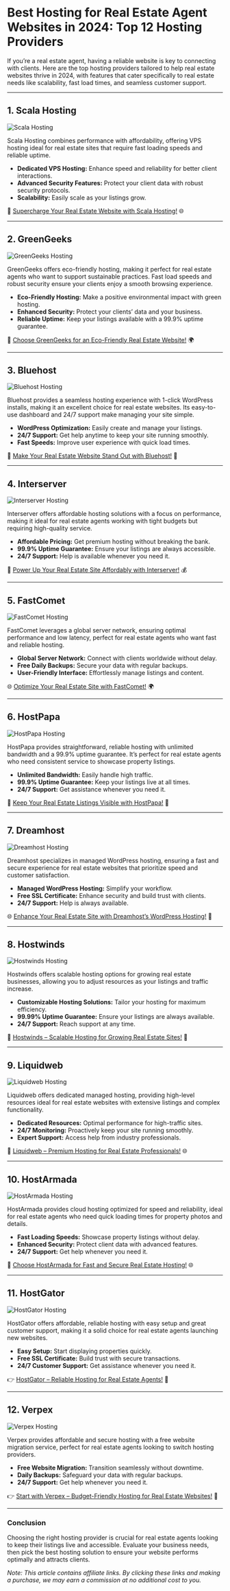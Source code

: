 # Best Hosting for Real Estate Agent Websites in 2024: Top 12 Hosting Providers

If you’re a real estate agent, having a reliable website is key to connecting with clients. Here are the top hosting providers tailored to help real estate websites thrive in 2024, with features that cater specifically to real estate needs like scalability, fast load times, and seamless customer support.

---

## 1. Scala Hosting

![Scala Hosting](https://i.imgur.com/uJ5JIK3.png "Scala Web Hosting")

Scala Hosting combines performance with affordability, offering VPS hosting ideal for real estate sites that require fast loading speeds and reliable uptime. 

- **Dedicated VPS Hosting:** Enhance speed and reliability for better client interactions.
- **Advanced Security Features:** Protect your client data with robust security protocols.
- **Scalability:** Easily scale as your listings grow.

🚀 [Supercharge Your Real Estate Website with Scala Hosting!](https://snipitx.com/scala-jy) 🌐

---

## 2. GreenGeeks

![GreenGeeks Hosting](https://i.imgur.com/eEwuntu.jpg "GreenGeeks Hosting")

GreenGeeks offers eco-friendly hosting, making it perfect for real estate agents who want to support sustainable practices. Fast load speeds and robust security ensure your clients enjoy a smooth browsing experience.

- **Eco-Friendly Hosting:** Make a positive environmental impact with green hosting.
- **Enhanced Security:** Protect your clients’ data and your business.
- **Reliable Uptime:** Keep your listings available with a 99.9% uptime guarantee.

🌿 [Choose GreenGeeks for an Eco-Friendly Real Estate Website!](https://snipitx.com/greengeeks-jy) 🌍

---

## 3. Bluehost

![Bluehost Hosting](https://i.imgur.com/PasFF9E.jpeg "Bluehost Hosting")

Bluehost provides a seamless hosting experience with 1-click WordPress installs, making it an excellent choice for real estate websites. Its easy-to-use dashboard and 24/7 support make managing your site simple.

- **WordPress Optimization:** Easily create and manage your listings.
- **24/7 Support:** Get help anytime to keep your site running smoothly.
- **Fast Speeds:** Improve user experience with quick load times.

🔑 [Make Your Real Estate Website Stand Out with Bluehost!](https://snipitx.com/bluehost-jy) 🚀

---

## 4. Interserver

![Interserver Hosting](https://i.imgur.com/OM5dOEW.jpeg "Interserver Hosting")

Interserver offers affordable hosting solutions with a focus on performance, making it ideal for real estate agents working with tight budgets but requiring high-quality service.

- **Affordable Pricing:** Get premium hosting without breaking the bank.
- **99.9% Uptime Guarantee:** Ensure your listings are always accessible.
- **24/7 Support:** Help is available whenever you need it.

💸 [Power Up Your Real Estate Site Affordably with Interserver!](https://snipitx.com/interserver-jy) 💰

---

## 5. FastComet

![FastComet Hosting](https://i.imgur.com/7qgXuWp.png "FastComet Hosting")

FastComet leverages a global server network, ensuring optimal performance and low latency, perfect for real estate agents who want fast and reliable hosting.

- **Global Server Network:** Connect with clients worldwide without delay.
- **Free Daily Backups:** Secure your data with regular backups.
- **User-Friendly Interface:** Effortlessly manage listings and content.

🌐 [Optimize Your Real Estate Site with FastComet!](https://snipitx.com/fastcomet-jy) 🌍

---

## 6. HostPapa

![HostPapa Hosting](https://i.imgur.com/ouDTkvl.jpeg "HostPapa Hosting")

HostPapa provides straightforward, reliable hosting with unlimited bandwidth and a 99.9% uptime guarantee. It’s perfect for real estate agents who need consistent service to showcase property listings.

- **Unlimited Bandwidth:** Easily handle high traffic.
- **99.9% Uptime Guarantee:** Keep your listings live at all times.
- **24/7 Support:** Get assistance whenever you need it.

🌈 [Keep Your Real Estate Listings Visible with HostPapa!](https://snipitx.com/hostpapa-jy) 💼

---

## 7. Dreamhost

![Dreamhost Hosting](https://i.imgur.com/rXIg8ip.jpeg "Dreamhost Hosting")

Dreamhost specializes in managed WordPress hosting, ensuring a fast and secure experience for real estate websites that prioritize speed and customer satisfaction.

- **Managed WordPress Hosting:** Simplify your workflow.
- **Free SSL Certificate:** Enhance security and build trust with clients.
- **24/7 Support:** Help is always available.

🌐 [Enhance Your Real Estate Site with Dreamhost’s WordPress Hosting!](https://snipitx.com/dreamhost-jy) 🚀

---

## 8. Hostwinds

![Hostwinds Hosting](https://i.imgur.com/53aSNXx.jpeg "Hostwinds Hosting")

Hostwinds offers scalable hosting options for growing real estate businesses, allowing you to adjust resources as your listings and traffic increase.

- **Customizable Hosting Solutions:** Tailor your hosting for maximum efficiency.
- **99.99% Uptime Guarantee:** Ensure your listings are always available.
- **24/7 Support:** Reach support at any time.

🌟 [Hostwinds – Scalable Hosting for Growing Real Estate Sites!](https://snipitx.com/hostwinds-jy) 🚀

---

## 9. Liquidweb

![Liquidweb Hosting](https://i.imgur.com/4IvT9SC.jpeg "Liquidweb Hosting")

Liquidweb offers dedicated managed hosting, providing high-level resources ideal for real estate websites with extensive listings and complex functionality.

- **Dedicated Resources:** Optimal performance for high-traffic sites.
- **24/7 Monitoring:** Proactively keep your site running smoothly.
- **Expert Support:** Access help from industry professionals.

🚀 [Liquidweb – Premium Hosting for Real Estate Professionals!](https://snipitx.com/liquidweb-jy) 🌐

---

## 10. HostArmada

![HostArmada Hosting](https://i.imgur.com/KFbdf3o.jpeg "HostArmada Hosting")

HostArmada provides cloud hosting optimized for speed and reliability, ideal for real estate agents who need quick loading times for property photos and details.

- **Fast Loading Speeds:** Showcase property listings without delay.
- **Enhanced Security:** Protect client data with advanced features.
- **24/7 Support:** Get help whenever you need it.

🚀 [Choose HostArmada for Fast and Secure Real Estate Hosting!](https://snipitx.com/hostarmada-jy) 🌐

---

## 11. HostGator

![HostGator Hosting](https://i.imgur.com/BcVkH57.jpeg "HostGator Hosting")

HostGator offers affordable, reliable hosting with easy setup and great customer support, making it a solid choice for real estate agents launching new websites.

- **Easy Setup:** Start displaying properties quickly.
- **Free SSL Certificate:** Build trust with secure transactions.
- **24/7 Customer Support:** Get assistance whenever you need it.

👉 [HostGator – Reliable Hosting for Real Estate Agents!](https://snipitx.com/hostgator-jy) 💼

---

## 12. Verpex

![Verpex Hosting](https://i.imgur.com/6x5LhiS.jpeg "Verpex Hosting")

Verpex provides affordable and secure hosting with a free website migration service, perfect for real estate agents looking to switch hosting providers.

- **Free Website Migration:** Transition seamlessly without downtime.
- **Daily Backups:** Safeguard your data with regular backups.
- **24/7 Support:** Get help whenever you need it.

👉 [Start with Verpex – Budget-Friendly Hosting for Real Estate Websites!](https://snipitx.com/verpex-jy) 🚀

---

### Conclusion

Choosing the right hosting provider is crucial for real estate agents looking to keep their listings live and accessible. Evaluate your business needs, then pick the best hosting solution to ensure your website performs optimally and attracts clients.

*Note: This article contains affiliate links. By clicking these links and making a purchase, we may earn a commission at no additional cost to you.*
